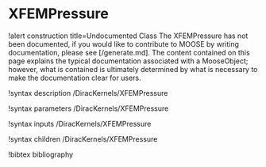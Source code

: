 <!-- MOOSE Documentation Stub: Remove this when content is added. -->

# XFEMPressure

!alert construction title=Undocumented Class
The XFEMPressure has not been documented, if you would like to contribute to MOOSE by
writing documentation, please see [/generate.md]. The content contained on this page explains
the typical documentation associated with a MooseObject; however, what is contained is ultimately
determined by what is necessary to make the documentation clear for users.

!syntax description /DiracKernels/XFEMPressure

!syntax parameters /DiracKernels/XFEMPressure

!syntax inputs /DiracKernels/XFEMPressure

!syntax children /DiracKernels/XFEMPressure

!bibtex bibliography
